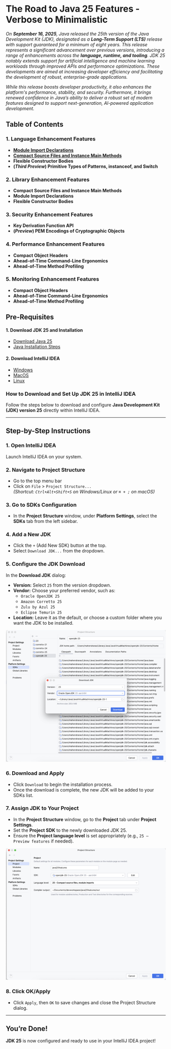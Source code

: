 # The Road to Java 25 Features - Verbose to Minimalistic

_On **September 16, 2025**, Java released the 25th version of the Java Development Kit (JDK), designated as
a **Long-Term Support (LTS)** release with support guaranteed for a minimum of eight years.
This release represents a significant advancement over previous versions, introducing a range of enhancements across
the **language, runtime, and tooling**.
JDK 25 notably extends support for artificial intelligence and machine learning workloads through improved APIs and
performance optimizations. These developments are aimed at increasing developer efficiency and facilitating the
development of robust, enterprise-grade applications._

_While this release boosts developer productivity, it also enhances the platform's performance, stability, and security.
Furthermore, it brings renewed confidence in Java’s ability to deliver a robust set of modern features designed to
support next-generation, AI-powered application development._

## Table of Contents

### 1. Language Enhancement Features

- [**Module Import Declarations**](moduleimportdeclarations.md)
- [**Compact Source Files and Instance Main Methods**](compactsourceandinstancemainmethod.md)
- **Flexible Constructor Bodies**
- **(_Third Preview_) Primitive Types of Patterns, instanceof, and Switch**

### 2. Library Enhancement Features

- **Compact Source Files and Instance Main Methods**
- **Module Import Declarations**
- **Flexible Constructor Bodies**

### 3. Security Enhancement Features

- **Key Derivation Function API**
- **(_Preview_) PEM Encodings of Cryptographic Objects**

### 4. Performance Enhancement Features

- **Compact Object Headers**
- **Ahead-of-Time Command-Line Ergonomics**
- **Ahead-of-Time Method Profiling**

### 5. Monitoring Enhancement Features

- **Compact Object Headers**
- **Ahead-of-Time Command-Line Ergonomics**
- **Ahead-of-Time Method Profiling**

## Pre-Requisites

#### 1. Download **JDK 25** and Installation

- [Download Java 25](https://www.oracle.com/in/java/technologies/downloads/)
- [Java Installation Steps](https://docs.oracle.com/en/java/javase/25/install/overview-jdk-installation.html)

#### 2. Download IntelliJ IDEA

- [Windows](https://www.jetbrains.com/idea/download?section=windows)
- [MacOS](https://www.jetbrains.com/idea/download/?section=mac)
- [Linux](https://www.jetbrains.com/idea/download/?section=linux)

### How to Download and Set Up **JDK 25** in IntelliJ IDEA

Follow the steps below to download and configure **Java Development Kit (JDK) version 25** directly within IntelliJ IDEA.

---

## Step-by-Step Instructions

### 1. **Open IntelliJ IDEA**
Launch IntelliJ IDEA on your system.

### 2. **Navigate to Project Structure**
- Go to the top menu bar
- Click on `File` > `Project Structure...`  
  *(Shortcut: `Ctrl+Alt+Shift+S` on Windows/Linux or `⌘ + ;` on macOS)*

### 3. **Go to SDKs Configuration**
- In the **Project Structure** window, under **Platform Settings**, select the **SDKs** tab from the left sidebar.

### 4. **Add a New JDK**
- Click the `+` (Add New SDK) button at the top.
- Select `Download JDK...` from the dropdown.

### 5. **Configure the JDK Download**
In the **Download JDK** dialog:
- **Version:** Select `25` from the version dropdown.
- **Vendor:** Choose your preferred vendor, such as:
    - `Oracle OpenJDK 25`
    - `Amazon Corretto 25`
    - `Zulu by Azul 25`
    - `Eclipse Temurin 25`
- **Location:** Leave it as the default, or choose a custom folder where you want the JDK to be installed.

![JDK25 Download](JDK25Download.png)

### 6. **Download and Apply**
- Click `Download` to begin the installation process.
- Once the download is complete, the new JDK will be added to your SDKs list.

### 7. **Assign JDK to Your Project**
- In the **Project Structure** window, go to the **Project** tab under **Project Settings**.
- Set the **Project SDK** to the newly downloaded JDK 25.
- Ensure the **Project language level** is set appropriately (e.g., `25 – Preview features` if needed).

![ProjectJDK25Config.png](ProjectJDK25Config.png)
### 8. **Click OK/Apply**
- Click `Apply`, then `OK` to save changes and close the Project Structure dialog.

---

## You’re Done!
**JDK 25** is now configured and ready to use in your IntelliJ IDEA project!

